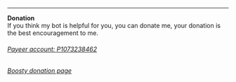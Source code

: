 
___
**Donation**  
If you think my bot is helpful for you, you can donate me, your donation is the best encouragement to me.  
###### <a href = "https://payeer.com/" target = "_blank">Payeer account: P1073238462</a>  
###### <a href = "http://boosty.to/a9bot/" target = "_blank">Boosty donation page</a>  
